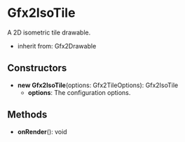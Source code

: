 # Gfx2IsoTile

A 2D isometric tile drawable.
- inherit from: Gfx2Drawable
## Constructors
* **new Gfx2IsoTile**(options: Gfx2TileOptions): Gfx2IsoTile   
  * **options**: The configuration options.
## Methods
* **onRender**(): void   
